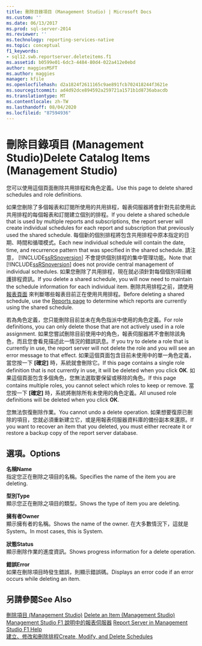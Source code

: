 ```yaml
---
title: 刪除目錄項目 (Management Studio) | Microsoft Docs
ms.custom: ''
ms.date: 06/13/2017
ms.prod: sql-server-2014
ms.reviewer: ''
ms.technology: reporting-services-native
ms.topic: conceptual
f1_keywords:
- sql12.swb.reportserver.deleteitems.f1
ms.assetid: b0599e01-6dc3-4484-80d4-022a412e0ebd
author: maggiesMSFT
ms.author: maggies
manager: kfile
ms.openlocfilehash: d2a1824f2611165c9ae891fcb702418244f3621e
ms.sourcegitcommit: ad4d92dce894592a259721a1571b1d8736abacdb
ms.translationtype: MT
ms.contentlocale: zh-TW
ms.lasthandoff: 08/04/2020
ms.locfileid: "87594936"
---
```

# <a name="delete-catalog-items-management-studio"></a><span data-ttu-id="b28ea-102">刪除目錄項目 (Management Studio)</span><span class="sxs-lookup"><span data-stu-id="b28ea-102">Delete Catalog Items (Management Studio)</span></span>
  <span data-ttu-id="b28ea-103">您可以使用這個頁面刪除共用排程和角色定義。</span><span class="sxs-lookup"><span data-stu-id="b28ea-103">Use this page to delete shared schedules and role definitions.</span></span>  
  
 <span data-ttu-id="b28ea-104">如果您刪除了多個報表和訂閱所使用的共用排程，報表伺服器將會針對先前使用此共用排程的每個報表和訂閱建立個別的排程。</span><span class="sxs-lookup"><span data-stu-id="b28ea-104">If you delete a shared schedule that is used by multiple reports and subscriptions, the report server will create individual schedules for each report and subscription that previously used the shared schedule.</span></span> <span data-ttu-id="b28ea-105">每個新的個別排程將包含共用排程中原本指定的日期、時間和循環模式。</span><span class="sxs-lookup"><span data-stu-id="b28ea-105">Each new individual schedule will contain the date, time, and recurrence pattern that was specified in the shared schedule.</span></span> <span data-ttu-id="b28ea-106">請注意， [!INCLUDE[ssRSnoversion](../../includes/ssrsnoversion-md.md)] 不會提供個別排程的集中管理功能。</span><span class="sxs-lookup"><span data-stu-id="b28ea-106">Note that [!INCLUDE[ssRSnoversion](../../includes/ssrsnoversion-md.md)] does not provide central management of individual schedules.</span></span> <span data-ttu-id="b28ea-107">如果您刪除了共用排程，現在就必須針對每個個別項目維護排程資訊。</span><span class="sxs-lookup"><span data-stu-id="b28ea-107">If you delete a shared schedule, you will now need to maintain the schedule information for each individual item.</span></span> <span data-ttu-id="b28ea-108">刪除共用排程之前，請使用 [報表頁面](schedule-properties-reports-page.md) 來判斷哪些報表目前正在使用共用排程。</span><span class="sxs-lookup"><span data-stu-id="b28ea-108">Before deleting a shared schedule, use the [Reports page](schedule-properties-reports-page.md) to determine which reports are currently using the shared schedule.</span></span>  
  
 <span data-ttu-id="b28ea-109">若為角色定義，您只能刪除目前並未在角色指派中使用的角色定義。</span><span class="sxs-lookup"><span data-stu-id="b28ea-109">For role definitions, you can only delete those that are not actively used in a role assignment.</span></span> <span data-ttu-id="b28ea-110">如果您嘗試刪除目前使用中的角色，報表伺服器將不會刪除該角色，而且您會看見描述此一情況的錯誤訊息。</span><span class="sxs-lookup"><span data-stu-id="b28ea-110">If you try to delete a role that is currently in use, the report server will not delete the role and you will see an error message to that effect.</span></span> <span data-ttu-id="b28ea-111">如果這個頁面包含目前未使用中的單一角色定義，當您按一下 **[確定]** 時，系統就會刪除它。</span><span class="sxs-lookup"><span data-stu-id="b28ea-111">If this page contains a single role definition that is not currently in use, it will be deleted when you click **OK**.</span></span> <span data-ttu-id="b28ea-112">如果這個頁面包含多個角色，您無法選取要保留或移除的角色。</span><span class="sxs-lookup"><span data-stu-id="b28ea-112">If this page contains multiple roles, you cannot select which roles to keep or remove.</span></span> <span data-ttu-id="b28ea-113">當您按一下 **[確定]** 時，系統將刪除所有未使用的角色定義。</span><span class="sxs-lookup"><span data-stu-id="b28ea-113">All unused role definitions will be deleted when you click **OK**.</span></span>  
  
 <span data-ttu-id="b28ea-114">您無法恢復刪除作業。</span><span class="sxs-lookup"><span data-stu-id="b28ea-114">You cannot undo a delete operation.</span></span> <span data-ttu-id="b28ea-115">如果想要復原已刪除的項目，您就必須重新建立它，或是用報表伺服器資料庫的備份副本來還原。</span><span class="sxs-lookup"><span data-stu-id="b28ea-115">If you want to recover an item that you deleted, you must either recreate it or restore a backup copy of the report server database.</span></span>  
  
## <a name="options"></a><span data-ttu-id="b28ea-116">選項。</span><span class="sxs-lookup"><span data-stu-id="b28ea-116">Options</span></span>  
 <span data-ttu-id="b28ea-117">**名稱**</span><span class="sxs-lookup"><span data-stu-id="b28ea-117">**Name**</span></span>  
 <span data-ttu-id="b28ea-118">指定您正在刪除之項目的名稱。</span><span class="sxs-lookup"><span data-stu-id="b28ea-118">Specifies the name of the item you are deleting.</span></span>  
  
 <span data-ttu-id="b28ea-119">**型別**</span><span class="sxs-lookup"><span data-stu-id="b28ea-119">**Type**</span></span>  
 <span data-ttu-id="b28ea-120">顯示您正在刪除之項目的類型。</span><span class="sxs-lookup"><span data-stu-id="b28ea-120">Shows the type of item you are deleting.</span></span>  
  
 <span data-ttu-id="b28ea-121">**擁有者**</span><span class="sxs-lookup"><span data-stu-id="b28ea-121">**Owner**</span></span>  
 <span data-ttu-id="b28ea-122">顯示擁有者的名稱。</span><span class="sxs-lookup"><span data-stu-id="b28ea-122">Shows the name of the owner.</span></span> <span data-ttu-id="b28ea-123">在大多數情況下，這就是 System。</span><span class="sxs-lookup"><span data-stu-id="b28ea-123">In most cases, this is System.</span></span>  
  
 <span data-ttu-id="b28ea-124">**狀態**</span><span class="sxs-lookup"><span data-stu-id="b28ea-124">**Status**</span></span>  
 <span data-ttu-id="b28ea-125">顯示刪除作業的進度資訊。</span><span class="sxs-lookup"><span data-stu-id="b28ea-125">Shows progress information for a delete operation.</span></span>  
  
 <span data-ttu-id="b28ea-126">**錯誤**</span><span class="sxs-lookup"><span data-stu-id="b28ea-126">**Error**</span></span>  
 <span data-ttu-id="b28ea-127">如果在刪除項目時發生錯誤，則顯示錯誤碼。</span><span class="sxs-lookup"><span data-stu-id="b28ea-127">Displays an error code if an error occurs while deleting an item.</span></span>  
  
## <a name="see-also"></a><span data-ttu-id="b28ea-128">另請參閱</span><span class="sxs-lookup"><span data-stu-id="b28ea-128">See Also</span></span>  
 <span data-ttu-id="b28ea-129">[刪除項目 &#40;Management Studio&#41;](delete-an-item-management-studio.md) </span><span class="sxs-lookup"><span data-stu-id="b28ea-129">[Delete an Item &#40;Management Studio&#41;](delete-an-item-management-studio.md) </span></span>  
 <span data-ttu-id="b28ea-130">[Management Studio F1 說明中的報表伺服器](report-server-in-management-studio-f1-help.md) </span><span class="sxs-lookup"><span data-stu-id="b28ea-130">[Report Server in Management Studio F1 Help](report-server-in-management-studio-f1-help.md) </span></span>  
 [<span data-ttu-id="b28ea-131">建立、修改和刪除排程</span><span class="sxs-lookup"><span data-stu-id="b28ea-131">Create, Modify, and Delete Schedules</span></span>](../subscriptions/create-modify-and-delete-schedules.md)  
  
  
